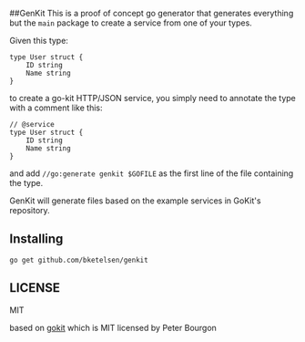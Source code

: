 ##GenKit
This is a proof of concept go generator that generates everything but the `main` package 
to create a service from one of your types.

Given this type:

```
type User struct {
	ID string
	Name string
}
```
to create a go-kit HTTP/JSON service, you simply need to annotate the type
with a comment like this:

```
// @service
type User struct {
	ID string
	Name string
}
```

and add `//go:generate genkit $GOFILE` as the first line of the file containing the type.

GenKit will generate files based on the example services in GoKit's repository.

## Installing

`go get github.com/bketelsen/genkit`

## LICENSE

MIT

based on [gokit](https://gokit.io) which is MIT licensed by Peter Bourgon

